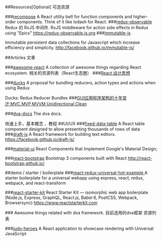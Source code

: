 #
##Resources[Optional] 可选资源

###[recompose](https://github.com/acdlite/recompose)
 A React utility belt for function components and higher-order components. Think of it like lodash for React.
###[redux-observable ](https://github.com/redux-observable/redux-observable)
Redux 的 RxJS 中间件.
RxJS middleware for action side effects in Redux using "Epics" <https://redux-observable.js.org>
###[immutable-js](https://github.com/facebook/immutable-js/)

Immutable persistent data collections for Javascript which increase efficiency and simplicity. http://facebook.github.io/immutable-js/

##Articles  文章


###[awesome-react](https://github.com/enaqx/awesome-react)
A collection of awesome things regarding React ecosystem.
  相关的资源列表（React生态圈）
###[React 设计思想](https://github.com/react-guide/react-basic)

###[ducks](https://github.com/erikras/ducks-modular-redux)
A proposal for bundling reducers, action types and actions when using Redux

  Ducks: Redux Reducer Bundles
###[GUI应用程序架构的十年变迁:MVC,MVP,MVVM,Unidirectional,Clean ](http://www.cnblogs.com/gujf2016/p/5780086.html)

###[dva-docs](https://github.com/dvajs/dva-docs)
The dva docs.

快速上手，基本概念 ，教程
##UI/UX
###[fixed-data-table](https://github.com/facebook/fixed-data-table)
A React table component designed to allow presenting thousands of rows of data
###[draft-js](https://github.com/facebook/draft-js)
A React framework for building text editors. https://facebook.github.io/draft-js/

###[material-ui](https://github.com/callemall/material-ui)
React Components that Implement Google's Material Design;

###[react-bootstrap](https://github.com/react-bootstrap/react-bootstrap)
Bootstrap 3 components built with React http://react-bootstrap.github.io/

##demo / starter / boilerplate
###[react-redux-universal-hot-example ](https://github.com/erikras/react-redux-universal-hot-example)
A starter boilerplate for a universal webapp using express, react, redux, webpack, and react-transform

###[react-starter-kit](https://github.com/kriasoft/react-starter-kit)
React Starter Kit — isomorphic web app boilerplate (Node.js, Express, GraphQL, React.js, Babel 6, PostCSS, Webpack, Browsersync) https://www.reactstarterkit.com

###[](https://github.com/dvajs/awesome-dva)
Awesome things related with dva framework.  目前选用的dva框架 资源列表

###[judo-heroes](https://github.com/lmammino/judo-heroes)
A React application to showcase rendering with Universal JavaScript


